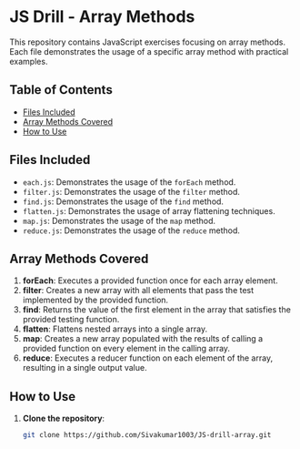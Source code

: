 # JS Drill - Array Methods

This repository contains JavaScript exercises focusing on array methods. Each file demonstrates the usage of a specific array method with practical examples.

## Table of Contents

- [Files Included](#files-included)
- [Array Methods Covered](#array-methods-covered)
- [How to Use](#how-to-use)

## Files Included

- `each.js`: Demonstrates the usage of the `forEach` method.
- `filter.js`: Demonstrates the usage of the `filter` method.
- `find.js`: Demonstrates the usage of the `find` method.
- `flatten.js`: Demonstrates the usage of array flattening techniques.
- `map.js`: Demonstrates the usage of the `map` method.
- `reduce.js`: Demonstrates the usage of the `reduce` method.

## Array Methods Covered

1. **forEach**: Executes a provided function once for each array element.
2. **filter**: Creates a new array with all elements that pass the test implemented by the provided function.
3. **find**: Returns the value of the first element in the array that satisfies the provided testing function.
4. **flatten**: Flattens nested arrays into a single array.
5. **map**: Creates a new array populated with the results of calling a provided function on every element in the calling array.
6. **reduce**: Executes a reducer function on each element of the array, resulting in a single output value.

## How to Use

1. **Clone the repository**:
   ```bash
   git clone https://github.com/Sivakumar1003/JS-drill-array.git
